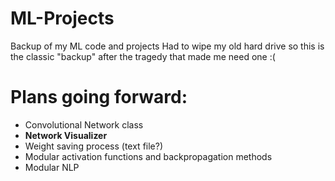 # ML-Projects
Backup of my ML code and projects
Had to wipe my old hard drive so this is the classic "backup" after the tragedy that made me need one :(

# Plans going forward:
- Convolutional Network class
- **Network Visualizer**
- Weight saving process (text file?)
- Modular activation functions and backpropagation methods
- Modular NLP
